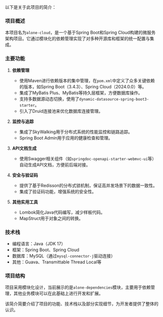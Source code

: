 以下是关于此项目的简介：

### 项目概述

本项目名为`alone-cloud`，是一个基于Spring Boot和Spring Cloud构建的微服务架构项目。它通过模块化的依赖管理实现了对多种开源库和框架的统一配置与集成。

### 主要功能

1. **依赖管理**
    - 使用Maven进行依赖版本的集中管理，在`pom.xml`中定义了众多关键依赖的版本，如Spring Boot（3.4.3）、Spring Cloud（2024.0.0）等。
    - 集成了MyBatis Plus、MyBatis等持久层框架，方便数据库操作。
    - 支持多数据源动态切换，使用了`dynamic-datasource-spring-boot3-starter`。
    - 引入了Druid连接池来优化数据库连接管理。

2. **监控与追踪**
    - 集成了SkyWalking用于分布式系统的性能监控和链路追踪。
    - Spring Boot Admin用于应用的健康检查和管理。

3. **API文档生成**
    - 使用Swagger相关组件（如`springdoc-openapi-starter-webmvc-ui`等）自动生成API文档，方便前后端对接。

4. **安全与验证码**
    - 提供了基于Redisson的分布式锁机制，保证高并发场景下的数据一致性。
    - 集成了验证码功能，增强系统的安全性。

5. **其他实用工具**
    - Lombok简化Java代码编写，减少样板代码。
    - MapStruct用于对象之间的转换。

### 技术栈

- 编程语言：Java（JDK 17）
- 框架：Spring Boot、Spring Cloud
- 数据库：MySQL（通过`mysql-connector-j`驱动连接）
- 其他：Guava、Transmittable Thread Local等

### 项目结构

项目采用模块化设计，当前展示的是`alone-dependencies`模块，主要用于依赖管理，其他业务模块可以在此基础上进行开发和扩展。

该简介简要介绍了项目的功能、技术栈以及部分实现细节，为开发者提供了整体的认识。